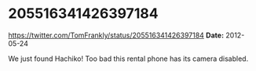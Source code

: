 # 205516341426397184
https://twitter.com/TomFrankly/status/205516341426397184
**Date:** 2012-05-24

We just found Hachiko! Too bad this rental phone has its camera disabled.

